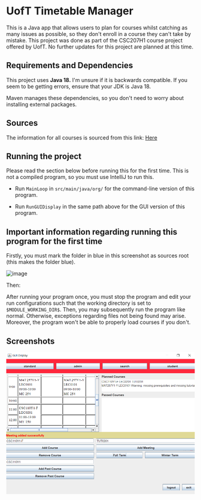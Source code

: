 # UofT Timetable Manager

This is a Java app that allows users to plan for courses whilst catching as many issues as possible,
so they don't enroll in a course they can't take by mistake. This project was done as part of the CSC207H1 course project offered by UofT. No further updates for this project are planned at this time.

## Requirements and Dependencies

This project uses **Java 18.**
I'm unsure if it is backwards compatible.
If you seem to be getting errors, ensure that your JDK is Java 18.

Maven manages these dependencies, so you don't need to worry about installing external packages.

## Sources

The information for all courses is sourced from this link: [Here](https://timetable.iit.artsci.utoronto.ca/api/20229/courses?org=&section=F,S,Y)

## Running the project

Please read the section below before running this for the first time. This is not a compiled program, so you must use IntelliJ to run this.

- Run `MainLoop` in `src/main/java/org/` for the command-line version of this program.

- Run `RunGUIDisplay` in the same path above for the GUI version of this program.

## Important information regarding running this program for the  first time

Firstly, you must mark the folder in blue in this screenshot as sources root (this makes the folder blue).

![image](https://user-images.githubusercontent.com/93059453/206634131-8298f316-61a5-4263-a401-650849e4a646.png)

Then:

After running your program once, you must stop the program and edit your run
configurations such that the
working directory is set
to `$MODULE_WORKING_DIR$`.
Then, you may subsequently run the program like normal.
Otherwise, exceptions regarding files
not being found may arise.
Moreover, the program won't be able to properly load courses if you don't.

## Screenshots

![](.README_images/6a1de7c7.png)
